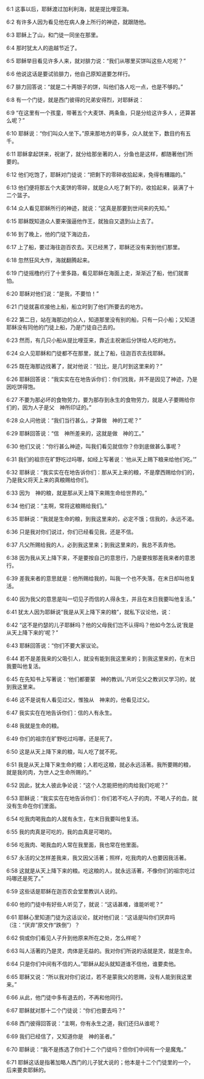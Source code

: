 <a id="1"></a>6:1  这事以后，耶稣渡过加利利海，就是提比哩亚海。  

<a id="2"></a>6:2  有许多人因为看见他在病人身上所行的神迹，就跟随他。  

<a id="3"></a>6:3  耶稣上了山，和门徒一同坐在那里。  

<a id="4"></a>6:4  那时犹太人的逾越节近了。  

<a id="5"></a>6:5  耶稣举目看见许多人来，就对腓力说：“我们从哪里买饼叫这些人吃呢？”  

<a id="6"></a>6:6  他说这话是要试验腓力，他自己原知道要怎样行。  

<a id="7"></a>6:7  腓力回答说：“就是二十两银子的饼，叫他们各人吃一点，也是不够的。”  

<a id="8"></a>6:8  有一个门徒，就是西门彼得的兄弟安得烈，对耶稣说：　　  

<a id="9"></a>6:9  “在这里有一个孩童，带著五个大麦饼、两条鱼，只是分给这许多人 ，还算甚么呢？”  

<a id="10"></a>6:10  耶稣说：“你们叫众人坐下。”原来那地方的草多，众人就坐下，数目约有五千。  

<a id="11"></a>6:11  耶稣拿起饼来，祝谢了，就分给那坐著的人，分鱼也是这样，都随著他们所要的。  

<a id="12"></a>6:12  他们吃饱了，耶稣对门徒说：“把剩下的零碎收拾起来，免得有糟蹋的。”  

<a id="13"></a>6:13  他们便将那五个大麦饼的零碎，就是众人吃了剩下的，收拾起来，装满了十二个篮子。  

<a id="14"></a>6:14  众人看见耶稣所行的神迹，就说：“这真是那要到世间来的先知。”  

<a id="15"></a>6:15  耶稣既知道众人要来强逼他作王，就独自又退到山上去了。  

<a id="16"></a>6:16  到了晚上，他的门徒下海边去，  

<a id="17"></a>6:17  上了船，要过海往迦百农去。天已经黑了，耶稣还没有来到他们那里。  

<a id="18"></a>6:18  忽然狂风大作，海就翻腾起来。  

<a id="19"></a>6:19  门徒摇橹约行了十里多路，看见耶稣在海面上走，渐渐近了船，他们就害怕。  

<a id="20"></a>6:20  耶稣对他们说：“是我，不要怕！”  

<a id="21"></a>6:21  门徒就喜欢接他上船，船立时到了他们所要去的地方。  

<a id="22"></a>6:22  第二日，站在海那边的众人，知道那里没有别的船，只有一只小船；又知道耶稣没有同他的门徒上船，乃是门徒自己去的。  

<a id="23"></a>6:23  然而，有几只小船从提比哩亚来，靠近主祝谢后分饼给人吃的地方。  

<a id="24"></a>6:24  众人见耶稣和门徒都不在那里，就上了船，往迦百农去找耶稣。  

<a id="25"></a>6:25  既在海那边找著了，就对他说：“拉比，是几时到这里来的？”  

<a id="26"></a>6:26  耶稣回答说：“我实实在在地告诉你们：你们找我，并不是因见了神迹，乃是因吃饼得饱。  

<a id="27"></a>6:27  不要为那必坏的食物劳力，要为那存到永生的食物劳力，就是人子要赐给你们的，因为人子是父　神所印证的。”  

<a id="28"></a>6:28  众人问他说：“我们当行甚么，才算做　神的工呢？”  

<a id="29"></a>6:29  耶稣回答说：“信　神所差来的，这就是做　神的工。”  

<a id="30"></a>6:30  他们又说：“你行甚么神迹，叫我们看见就信你？你到底做甚么事呢？  

<a id="31"></a>6:31  我们的祖宗在旷野吃过吗哪，如经上写著说：‘他从天上赐下粮来给他们吃。’”  

<a id="32"></a>6:32  耶稣说：“我实实在在地告诉你们：那从天上来的粮，不是摩西赐给你们的，乃是我父将天上来的真粮赐给你们。  

<a id="33"></a>6:33  因为　神的粮，就是那从天上降下来赐生命给世界的。”  

<a id="34"></a>6:34  他们说：“主啊，常将这粮赐给我们。”  

<a id="35"></a>6:35  耶稣说：“我就是生命的粮，到我这里来的，必定不饿；信我的，永远不渴。  

<a id="36"></a>6:36  只是我对你们说过，你们已经看见我，还是不信。  

<a id="37"></a>6:37  凡父所赐给我的人，必到我这里来；到我这里来的，我总不丢弃他。  

<a id="38"></a>6:38  因为我从天上降下来，不是要按自己的意思行，乃是要按那差我来者的意思行。  

<a id="39"></a>6:39  差我来者的意思就是：他所赐给我的，叫我一个也不失落，在末日却叫他复活。  

<a id="40"></a>6:40  因为我父的意思是叫一切见子而信的人得永生，并且在末日我要叫他复活。”  

<a id="41"></a>6:41  犹太人因为耶稣说“我是从天上降下来的粮”，就私下议论他，说：  

<a id="42"></a>6:42  “这不是约瑟的儿子耶稣吗？他的父母我们岂不认得吗？他如今怎么说‘我是从天上降下来的’呢？”  

<a id="43"></a>6:43  耶稣回答说：“你们不要大家议论。  

<a id="44"></a>6:44  若不是差我来的父吸引人，就没有能到我这里来的；到我这里来的，在末日我要叫他复活。  

<a id="45"></a>6:45  在先知书上写著说：‘他们都要蒙　神的教训。’凡听见父之教训又学习的，就到我这里来。  

<a id="46"></a>6:46  这不是说有人看见过父，惟独从　神来的，他看见过父。  

<a id="47"></a>6:47  我实实在在地告诉你们：信的人有永生。  

<a id="48"></a>6:48  我就是生命的粮。  

<a id="49"></a>6:49  你们的祖宗在旷野吃过吗哪，还是死了。  

<a id="50"></a>6:50  这是从天上降下来的粮，叫人吃了就不死。  

<a id="51"></a>6:51  我是从天上降下来生命的粮；人若吃这粮，就必永远活著。我所要赐的粮，就是我的肉，为世人之生命所赐的。”  

<a id="52"></a>6:52  因此，犹太人彼此争论说：“这个人怎能把他的肉给我们吃呢？”  

<a id="53"></a>6:53  耶稣说：“我实实在在地告诉你们：你们若不吃人子的肉，不喝人子的血，就没有生命在你们里面。  

<a id="54"></a>6:54  吃我肉喝我血的人就有永生，在末日我要叫他复活。  

<a id="55"></a>6:55  我的肉真是可吃的，我的血真是可喝的。  

<a id="56"></a>6:56  吃我肉、喝我血的人常在我里面，我也常在他里面。  

<a id="57"></a>6:57  永活的父怎样差我来，我又因父活著；照样，吃我肉的人也要因我活著。  

<a id="58"></a>6:58  这就是从天上降下来的粮。吃这粮的人，就永远活著，不像你们的祖宗吃过吗哪还是死了。”  

<a id="59"></a>6:59  这些话是耶稣在迦百农会堂里教训人说的。  

<a id="60"></a>6:60  他的门徒中有好些人听见了，就说：“这话甚难，谁能听呢？”  

<a id="61"></a>6:61  耶稣心里知道门徒为这话议论，就对他们说：“这话是叫你们厌弃吗（注：“厌弃”原文作“跌倒”）？  

<a id="62"></a>6:62  倘或你们看见人子升到他原来所在之处，怎么样呢？  

<a id="63"></a>6:63  叫人活著的乃是灵，肉体是无益的。我对你们所说的话就是灵，就是生命。  

<a id="64"></a>6:64  只是你们中间有不信的人。”耶稣从起头就知道谁不信他，谁要卖他。  

<a id="65"></a>6:65  耶稣又说：“所以我对你们说过，若不是蒙我父的恩赐，没有人能到我这里来。”  

<a id="66"></a>6:66  从此，他门徒中多有退去的，不再和他同行。  

<a id="67"></a>6:67  耶稣就对那十二个门徒说：“你们也要去吗？”  

<a id="68"></a>6:68  西门彼得回答说：“主啊，你有永生之道，我们还归从谁呢？  

<a id="69"></a>6:69  我们已经信了，又知道你是　神的圣者。”  

<a id="70"></a>6:70  耶稣说：“我不是拣选了你们十二个门徒吗？但你们中间有一个是魔鬼。”  

<a id="71"></a>6:71  耶稣这话是指著加略人西门的儿子犹大说的；他本是十二个门徒里的一个，后来要卖耶稣的。  
